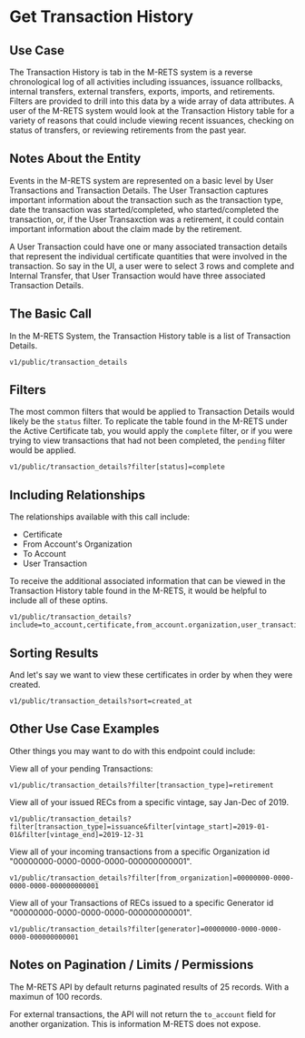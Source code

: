 # Get Transaction History

## Use Case

The Transaction History is tab in the M-RETS system is a reverse chronological log of all activities including issuances, issuance rollbacks, internal transfers, external transfers, exports, imports, and retirements. Filters are provided to drill into this data by a wide array of data attributes. A user of the M-RETS system would look at the Transaction History table for a variety of reasons that could include viewing recent issuances, checking on status of transfers, or reviewing retirements from the past year.

## Notes About the Entity

Events in the M-RETS system are represented on a basic level by User Transactions and Transaction Details. The User Transaction captures important information about the transaction such as the transaction type, date the transaction was started/completed, who started/completed the transaction, or, if the User Transaxction  was a retirement, it could contain important information about the claim made by the retirement.

A User Transaction could have one or many associated transaction details that represent the individual certificate quantities that were involved in the transaction. So say in the UI, a user were to select 3 rows and complete and Internal Transfer, that User Transaction would have three associated Transaction Details.

## The Basic Call

In the M-RETS System, the Transaction History table is a list of Transaction Details.

```
v1/public/transaction_details
```

## Filters

The most common filters that would be applied to Transaction Details would likely be the `status` filter. To replicate the table found in the M-RETS under the Active Certificate tab, you would apply the `complete` filter, or if you were trying to view transactions that had not been completed, the `pending` filter would be applied.

```
v1/public/transaction_details?filter[status]=complete
```

## Including Relationships

The relationships available with this call include:

* Certificate
* From Account's Organization
* To Account
* User Transaction

To receive the additional associated information that can be viewed in the Transaction History table found in the M-RETS, it would be helpful to include all of these optins.

```
v1/public/transaction_details?include=to_account,certificate,from_account.organization,user_transaction
```

## Sorting Results

And let's say we want to view these certificates in order by when they were created.

```
v1/public/transaction_details?sort=created_at
```

## Other Use Case Examples

Other things you may want to do with this endpoint could include:

View all of your pending Transactions:
```
v1/public/transaction_details?filter[transaction_type]=retirement
```

View all of your issued RECs from a specific vintage, say Jan-Dec of 2019.
```
v1/public/transaction_details?filter[transaction_type]=issuance&filter[vintage_start]=2019-01-01&filter[vintage_end]=2019-12-31
```

View all of your incoming transactions from a specific Organization id "00000000-0000-0000-0000-000000000001".

```
v1/public/transaction_details?filter[from_organization]=00000000-0000-0000-0000-000000000001
```

View all of your Transactions of RECs issued to a specific Generator id "00000000-0000-0000-0000-000000000001".
```
v1/public/transaction_details?filter[generator]=00000000-0000-0000-0000-000000000001
```

## Notes on Pagination / Limits / Permissions

The M-RETS API by default returns paginated results of 25 records. With a maximun of 100 records.

For external transactions, the API will not return the `to_account` field for another organization. This is information M-RETS does not expose.
